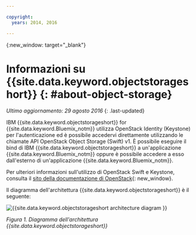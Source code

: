 ```yaml
---

copyright:
  years: 2014, 2016

---
```


{:new_window: target="_blank"}

# Informazioni su {{site.data.keyword.objectstorageshort}}  {: #about-object-storage} 

*Ultimo aggiornamento: 29 agosto 2016*
{: .last-updated}


IBM {{site.data.keyword.objectstorageshort}} for {{site.data.keyword.Bluemix_notm}} utilizza OpenStack Identity (Keystone) per l'autenticazione ed è possibile accedervi direttamente utilizzando le chiamate API OpenStack Object Storage (Swift) v1. È possibile eseguire il bind di IBM {{site.data.keyword.objectstorageshort}} a un'applicazione {{site.data.keyword.Bluemix_notm}} oppure è possibile accedere a esso dall'esterno di un'applicazione {{site.data.keyword.Bluemix_notm}}. 

Per ulteriori informazioni sull'utilizzo di OpenStack Swift e Keystone, consulta il [sito della documentazione di OpenStack](http://docs.openstack.org){: new_window}.

Il diagramma dell'architettura {{site.data.keyword.objectstorageshort}} è il seguente:

![{{site.data.keyword.objectstorageshort architecture diagram }}](images/ObjectStorageArchitectureDiagram.png)

*Figura 1. Diagramma dell'architettura {{site.data.keyword.objectstorageshort}}*

